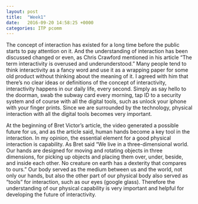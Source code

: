 ```yaml
---
layout: post
title:  "Week1"
date:   2016-09-20 14:58:25 +0000
categories: ITP pcomm
---
```


The concept of interaction has existed for a long time before the public starts to pay attention on it. And the understanding of interaction has been discussed changed or even, as Chris Crawford mentioned in his article “The term interactivity is overused and underunderstood.” Many people tend to think interactivity as a fancy word and use it as a wrapping paper for some old product without thinking about the meaning of it. I agreed with him that there’s no clear ideas or definitions of the concept of interactivity, interactivity happens in our daily life, every second. Simply as say hello to the doorman, swab the subway card every morning, tap ID to a security system and of course with all the digital tools, such as unlock your iphone with your finger prints. Since we are surrounded by the technology, physical interaction with all the digital tools becomes very important.

At the beginning of  Bret Victor’s article, the video generated a possible future for us, and as the article said, human hands become a key tool in the interaction. In my opinion, the essential element for a good physical interaction is capability. As Bret said “We live in a three-dimensional world. Our hands are designed for moving and rotating objects in three dimensions, for picking up objects and placing them over, under, beside, and inside each other. No creature on earth has a dexterity that compares to ours.” Our body served as the medium between us and the world, not only our hands, but also the other part of our physical body also served as “tools” for interaction, such as our eyes (google glass). Therefore the understanding of our physical capability is very important and helpful for developing the future of interactivity. 
